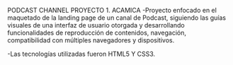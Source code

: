 
PODCAST CHANNEL PROYECTO 1. ACAMICA
-Proyecto enfocado en el maquetado de la landing page de un canal de Podcast, siguiendo las guías visuales de una interfaz de usuario otorgada y desarrollando funcionalidades de reproducción de contenidos, navegación, compatibilidad con múltiples navegadores y dispositivos.

-Las tecnologías utilizadas fueron HTML5 Y CSS3.
